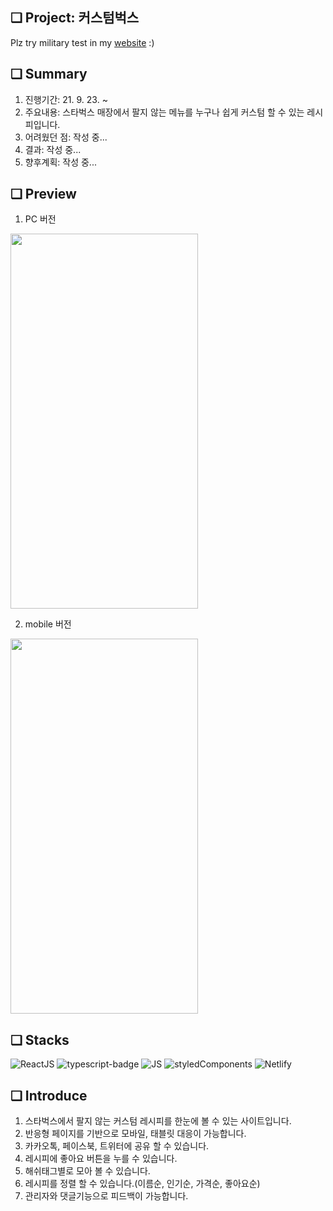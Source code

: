 ## ❏ Project: 커스텀벅스
Plz try military test in my <a href='https://custombucks.netlify.app/'>website</a> :)

## ❏ Summary
1. 진행기간: 21. 9. 23. ~
2. 주요내용: 스타벅스 매장에서 팔지 않는 메뉴를 누구나 쉽게 커스텀 할 수 있는 레시피입니다. 
3. 어려웠던 점: 작성 중...
4. 결과: 작성 중...
5. 향후계획: 작성 중...

## ❏ Preview
1. PC 버전
<img src="https://images.velog.io/images/abcd8637/post/19a49dae-9fcb-4b3a-ba73-6b1b73637e68/custombucks-pc.gif" width="300" height="600">

2. mobile 버전
<img src='https://images.velog.io/images/abcd8637/post/593eee5d-ea98-4316-91de-acb66cc67d52/custombucks-mobile2.gif' width='300' height= '600'>

## ❏ Stacks

<img alt="ReactJS" src ="https://img.shields.io/badge/-ReactJs-61DAFB?logo=react&logoColor=black&style=square"/>

<img alt="typescript-badge" src="https://img.shields.io/badge/-typescript-007acc?logo=Typescript&logoColor=black&style=square" />

<img alt="JS" src ="https://img.shields.io/badge/-javascript-F7DF1E?logo=javascript&logoColor=black&style=square"/>

<img alt="styledComponents" src ="https://img.shields.io/badge/-styledComponents-DB7093?logo=styledComponents&logoColor=black&style=square"/>

<img alt="Netlify" src ="https://img.shields.io/badge/-netlify-00C7B7?logo=netlify&logoColor=black&style=square"/>

## ❏ Introduce
1. 스타벅스에서 팔지 않는 커스텀 레시피를 한눈에 볼 수 있는 사이트입니다.
2. 반응형 페이지를 기반으로 모바일, 태블릿 대응이 가능합니다.
3. 카카오톡, 페이스북, 트위터에 공유 할 수 있습니다.
4. 레시피에 좋아요 버튼을 누를 수 있습니다.
5. 해쉬태그별로 모아 볼 수 있습니다.
6. 레시피를 정렬 할 수 있습니다.(이름순, 인기순, 가격순, 좋아요순)
7. 관리자와 댓글기능으로 피드백이 가능합니다.